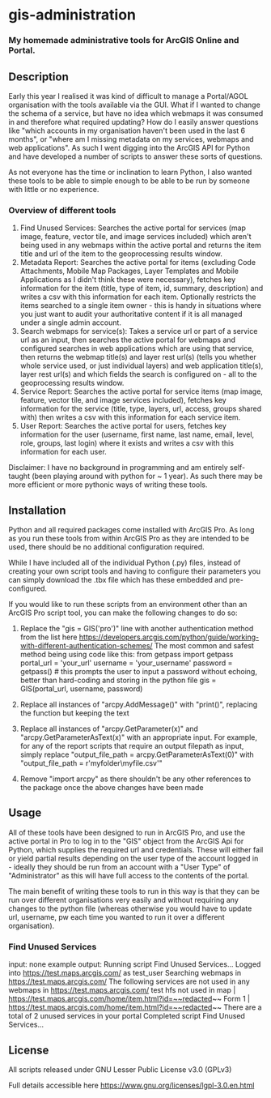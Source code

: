 # gis-administration
### My homemade administrative tools for ArcGIS Online and Portal. 

## Description

Early this year I realised it was kind of difficult to manage a Portal/AGOL organisation with the tools available via the GUI. What if I wanted to change the schema of a service, but have no idea which webmaps it was consumed in and therefore what required updating? How do I easily answer questions like "which accounts in my organisation haven't been used in the last 6 months", or "where am I missing metadata on my services, webmaps and web applications". As such I went digging into the ArcGIS API for Python and have developed a number of scripts to answer these sorts of questions.

As not everyone has the time or inclination to learn Python, I also wanted these tools to be able to simple enough to be able to be run by someone with little or no experience.

### Overview of different tools
1. Find Unused Services: Searches the active portal for services (map image, feature, vector tile, and image services included) which aren't being used in any webmaps within the active portal and returns the item title and url of the item to the geoprocessing results window.
1. Metadata Report: Searches the active portal for items (excluding Code Attachments, Mobile Map Packages, Layer Templates and Mobile Applications as I didn't think these were necessary), fetches key information for the item (title, type of item, id, summary, description) and writes a csv with this information for each item. Optionally restricts the items searched to a single item owner - this is handy in situations where you just want to audit your authoritative content if it is all managed under a single admin account.
1. Search webmaps for service(s): Takes a service url or part of a service url as an input, then searches the active portal for webmaps and configured searches in web applications which are using that service, then returns the webmap title(s) and layer rest url(s) (tells you whether whole service used, or just individual layers) and web application title(s), layer rest url(s) and which fields the search is configured on - all to the geoprocessing results window.
1. Service Report: Searches the active portal for service items (map image, feature, vector tile, and image services included), fetches key information for the service (title, type, layers, url, access, groups shared with) then writes a csv with this information for each service item.
1. User Report: Searches the active portal for users, fetches key information for the user (username, first name, last name, email, level, role, groups, last login) where it exists and writes a csv with this information for each user.

Disclaimer: I have no background in programming and am entirely self-taught (been playing around with python for ~ 1 year). As such there may be more efficient or more pythonic ways of writing these tools.

## Installation
Python and all required packages come installed with ArcGIS Pro. As long as you run these tools from within ArcGIS Pro as they are intended to be used, there should be no additional configuration required.

While I have included all of the individual Python (.py) files, instead of creating your own script tools and having to configure their parameters you can simply download the .tbx file which has these embedded and pre-configured. 

If you would like to run these scripts from an environment other than an ArcGIS Pro script tool, you can make the following changes to do so:
1. Replace the "gis = GIS('pro')" line with another authentication method from the list here https://developers.arcgis.com/python/guide/working-with-different-authentication-schemes/
The most common and safest method being using code like this:
from getpass import getpass
portal_url = 'your_url'
username = 'your_username'
password = getpass() # this prompts the user to input a password without echoing, better than hard-coding and storing in the python file
gis = GIS(portal_url, username, password)

2. Replace all instances of "arcpy.AddMessage()" with "print()", replacing the function but keeping the text

3. Replace all instances of "arcpy.GetParameter(x)" and "arcpy.GetParameterAsText(x)" with an appropriate input. For example, for any of the report scripts that require an output filepath as input, simply replace "output_file_path = arcpy.GetParameterAsText(0)" with "output_file_path = r'myfolder\myfile.csv'"

4. Remove "import arcpy" as there shouldn't be any other references to the package once the above changes have been made

## Usage
All of these tools have been designed to run in ArcGIS Pro, and use the active portal in Pro to log in to the "GIS" object from the ArcGIS Api for Python, which supplies the required url and credentials. These will either fail or yield partial results depending on the user type of the account logged in - ideally they should be run from an account with a "User Type" of "Administrator" as this will have full access to the contents of the portal.

The main benefit of writing these tools to run in this way is that they can be run over different organisations very easily and without requiring any changes to the python file (whereas otherwise you would have to update url, username, pw each time you wanted to run it over a different organisation). 

### Find Unused Services
  input: none
  example output: 
Running script Find Unused Services...
Logged into https://test.maps.arcgis.com/ as test_user
Searching webmaps in https://test.maps.arcgis.com/
The following services are not used in any webmaps in https://test.maps.arcgis.com/
test hfs not used in map | https://test.maps.arcgis.com/home/item.html?id=~~redacted~~
Form 1 | https://test.maps.arcgis.com/home/item.html?id=~~redacted~~
There are a total of 2 unused services in your portal
Completed script Find Unused Services...

## License
All scripts released under GNU Lesser Public License v3.0 (GPLv3)

Full details accessible here https://www.gnu.org/licenses/lgpl-3.0.en.html
